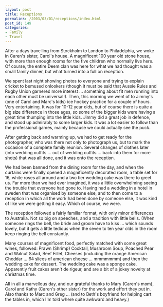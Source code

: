 ```yaml
---
layout: post
title: Receptions
permalink: /2003/03/01/receptions/index.html
post_id: 149
categories: 
- Family
- Travel
---
```


 After a days travelling from Stockholm to London to Philadelphia, we woke in Caren's sister, Carol's house. A magnificent 100 year old stone house, with more than enough rooms for the five children who normally live here. Of course, the entire Deem clan was here for what we had thought was a small family dinner, but what turned into a full on reception.

We spent last night showing photos to everyone and trying to explain cricket to bemused onlookers (though it must be said that Aussie Rules and Rugby Union garnered more interest ... something about fit men running into each other must be universal!). Then, this morning we went of to Jimmy's (one of Carol and Marc's kids) ice hockey practice for a couple of hours. Very entertaining. It was for 10-12 year olds, but of course there is quite a big size difference in those ages, so some of the bigger kids were having a great time thumping into the little kids. Jimmy did a great job in defence, and stood up admirably to some larger kids. It was a lot easier to follow than the professional games, mainly because we could actually see the puck.

After getting back and warming up, we had to get ready for the photographer, who was there not only to photograph us, but to mark the occasion of a complete family reunion. Several changes of clothes later (into wedding outfits ... out of wedding outfits ... back into them for more shots) that was all done, and it was onto the reception.

We had been banned from the dining room for the day, and when the curtains were finally opened a magnificently decorated room, a table set for 16, white roses all around and a two tier wedding cake was there to greet us. Far more than we had ever imagined, it was a little overwhelming seeing the trouble that everyone had gone to. Having had a wedding in a hotel in sweden that was organised by someone else, and to then come to a reception in which all the work had been done by someone else, it was kind of like we were getting it easy. Which of course, we were.

The reception followed a fairly familiar format, with only minor differences to Australia. Not so big on speeches, and a tradition with little bells. (When someone rings the bell, the bride and groom have to kiss ... which sounds lovely, but it gets a little tedious when the seven to ten year olds in the room keep ringing the bell constantly.

Many courses of magnificent food, perfectly matched with some great wines, followed: Prawn (Shrimp) Cocktail, Mushroom Soup, Poached Pear and Walnut Salad, Beef Fillet, Cheeses (including the orange American Cheddar ... 64 slices of american cheese ... mmmmmmm) and then the wedding cake for dessert. The wedding cake was a sponge cake. Apparently fruit cakes aren't de rigeur, and are a bit of a jokey novelty at christmas time.

All in all a marvellous day, and our grateful thanks to Mary (Caren's mom), Carol and Kathy (Caren's other sister) for the work and effort they put in. Also thanks to Marc and Greg ... (and to Beth's boyfriend for helping cart the tables in, which I'm told where quite awkward and heavy.)

